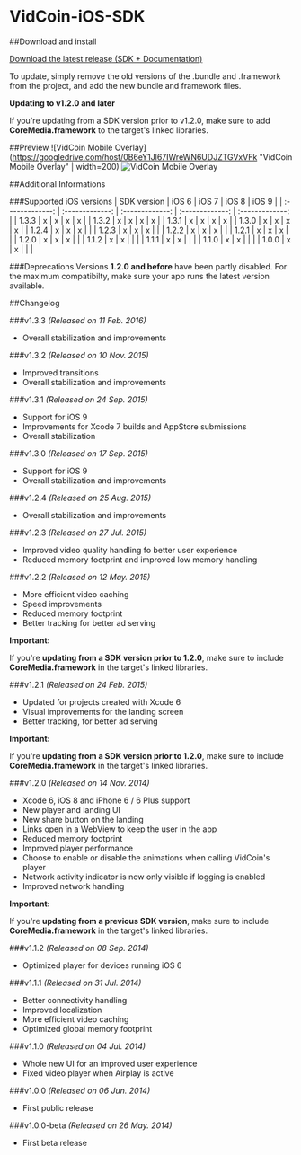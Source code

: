 VidCoin-iOS-SDK
===============
##Download and install

[Download the latest release (SDK + Documentation)](https://github.com/VidCoin/VidCoin-iOS-SDK/releases/download/v1.3.3/VidCoin-iOS-SDK.zip)

To update, simply remove the old versions of the .bundle and .framework from the project, and add the new bundle and framework files.

**Updating to v1.2.0 and later**

If you're updating from a SDK version prior to v1.2.0, make sure to add **CoreMedia.framework** to the target's linked libraries.

##Preview
![VidCoin Mobile Overlay](https://googledrive.com/host/0B6eY1Jl67IWreWN6UDJZTGVxVFk "VidCoin Mobile Overlay"  | width=200) ![VidCoin Mobile Overlay](https://googledrive.com/host/0B6eY1Jl67IWrOFJHczZvRXBJU1E "VidCoin Mobile Overlay")

##Additional Informations

###Supported iOS versions
| SDK version  | iOS 6 | iOS 7 | iOS 8 | iOS 9 |
| :-------------: | :-------------: | :-------------: | :-------------: | :-------------: |
| 1.3.3 | x | x | x | x |
| 1.3.2 | x | x | x | x |
| 1.3.1 | x | x | x | x |
| 1.3.0 | x | x | x | x |
| 1.2.4 | x | x | x |  |
| 1.2.3 | x | x | x |  |
| 1.2.2 | x | x | x |  |
| 1.2.1 | x | x | x |  |
| 1.2.0 | x | x | x |  |
| 1.1.2 | x | x |  |  |
| 1.1.1 | x | x |  |  |
| 1.1.0 | x | x |  |  |
| 1.0.0 | x | x |  |  |

###Deprecations
Versions **1.2.0 and before** have been partly disabled. For the maximum compatibilty, make sure your app runs the latest version available.

##Changelog

###v1.3.3
*(Released on 11 Feb. 2016)*
- Overall stabilization and improvements

###v1.3.2
*(Released on 10 Nov. 2015)*
- Improved transitions
- Overall stabilization and improvements


###v1.3.1
*(Released on 24 Sep. 2015)*
- Support for iOS 9
- Improvements for Xcode 7 builds and AppStore submissions
- Overall stabilization  

###v1.3.0
*(Released on 17 Sep. 2015)*
- Support for iOS 9
- Overall stabilization and improvements  

###v1.2.4
*(Released on 25 Aug. 2015)*
- Overall stabilization and improvements

###v1.2.3
*(Released on 27 Jul. 2015)*
- Improved video quality handling fo better user experience
- Reduced memory footprint and improved low memory handling

###v1.2.2
*(Released on 12 May. 2015)*
- More efficient video caching
- Speed improvements
- Reduced memory footprint
- Better tracking for better ad serving

**Important:**

If you're **updating from a SDK version prior to 1.2.0**, make sure to include **CoreMedia.framework** in the target's linked libraries.

###v1.2.1
*(Released on 24 Feb. 2015)*
- Updated for projects created with Xcode 6
- Visual improvements for the landing screen
- Better tracking, for better ad serving

**Important:**

If you're **updating from a SDK version prior to 1.2.0**, make sure to include **CoreMedia.framework** in the target's linked libraries.

###v1.2.0
*(Released on 14 Nov. 2014)*
- Xcode 6, iOS 8 and iPhone 6 / 6 Plus support
- New player and landing UI
- New share button on the landing
- Links open in a WebView to keep the user in the app
- Reduced memory footprint
- Improved player performance
- Choose to enable or disable the animations when calling VidCoin's player
- Network activity indicator is now only visible if logging is enabled
- Improved network handling

**Important:**

If you're **updating from a previous SDK version**, make sure to include **CoreMedia.framework** in the target's linked libraries.

###v1.1.2
*(Released on 08 Sep. 2014)*
- Optimized player for devices running iOS 6

###v1.1.1
*(Released on 31 Jul. 2014)*

- Better connectivity handling
- Improved localization
- More efficient video caching
- Optimized global memory footprint

###v1.1.0
*(Released on 04 Jul. 2014)*

- Whole new UI for an improved user experience
- Fixed video player when Airplay is active

###v1.0.0
*(Released on 06 Jun. 2014)*

- First public release

###v1.0.0-beta
*(Released on 26 May. 2014)*

- First beta release
